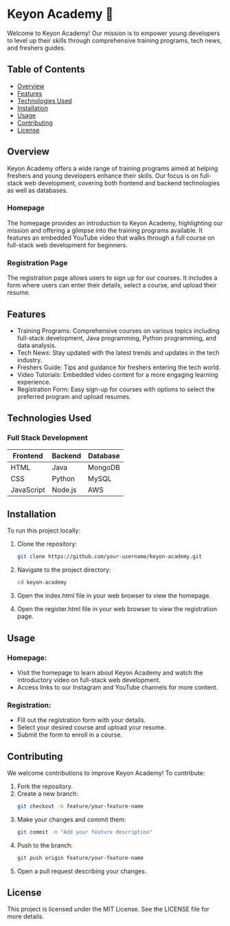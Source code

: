 # Keyon Academy 🚀

Welcome to Keyon Academy! Our mission is to empower young developers to level up their skills through comprehensive training programs, tech news, and freshers guides.

## Table of Contents

- [Overview](#overview)
- [Features](#features)
- [Technologies Used](#technologies-used)
- [Installation](#installation)
- [Usage](#usage)
- [Contributing](#contributing)
- [License](#license)

## Overview

Keyon Academy offers a wide range of training programs aimed at helping freshers and young developers enhance their skills. Our focus is on full-stack web development, covering both frontend and backend technologies as well as databases.

### Homepage

The homepage provides an introduction to Keyon Academy, highlighting our mission and offering a glimpse into the training programs available. It features an embedded YouTube video that walks through a full course on full-stack web development for beginners.

### Registration Page

The registration page allows users to sign up for our courses. It includes a form where users can enter their details, select a course, and upload their resume.

## Features

- Training Programs: Comprehensive courses on various topics including full-stack development, Java programming, Python programming, and data analysis.
- Tech News: Stay updated with the latest trends and updates in the tech industry.
- Freshers Guide: Tips and guidance for freshers entering the tech world.
- Video Tutorials: Embedded video content for a more engaging learning experience.
- Registration Form: Easy sign-up for courses with options to select the preferred program and upload resumes.

## Technologies Used

### Full Stack Development

| Frontend | Backend | Database |
|----------|---------|----------|
| HTML     | Java    | MongoDB  |
| CSS      | Python  | MySQL    |
| JavaScript | Node.js | AWS      |

## Installation

To run this project locally:

1. Clone the repository:
   ```sh
   git clone https://github.com/your-username/keyon-academy.git


2. Navigate to the project directory:
   ```sh
   cd keyon-academy

3. Open the index.html file in your web browser to view the homepage.

4. Open the register.html file in your web browser to view the registration page.
   

## Usage
### Homepage:
   - Visit the homepage to learn about Keyon Academy and watch the introductory video on full-stack web development.
   - Access links to our Instagram and YouTube channels for more content.

### Registration:
   - Fill out the registration form with your details.
   - Select your desired course and upload your resume.
   - Submit the form to enroll in a course.

## Contributing
We welcome contributions to improve Keyon Academy! To contribute:

1. Fork the repository.
2. Create a new branch:
    ```sh
   git checkout -b feature/your-feature-name

3. Make your changes and commit them:
    ```sh
   git commit -m "Add your feature description"

4. Push to the branch:
    ```sh
   git push origin feature/your-feature-name

5. Open a pull request describing your changes.

## License
This project is licensed under the MIT License. See the LICENSE file for more details.
